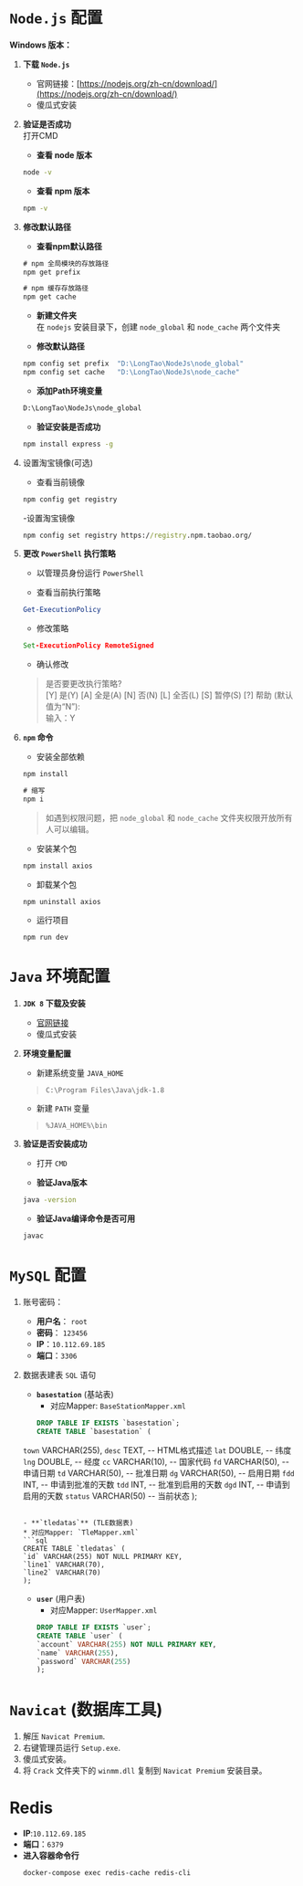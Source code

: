 # `Node.js` 配置

**Windows 版本：**

1. **下载 `Node.js`**
   - 官网链接：[https://nodejs.org/zh-cn/download/](https://nodejs.org/zh-cn/download/)
   - 傻瓜式安装

2. **验证是否成功**  
   打开CMD
   - **查看 node 版本**
   ```cmd 
   node -v
   ```
   - **查看 npm 版本**
   ```cmd 
   npm -v
   ```

3. **修改默认路径**
   
   - **查看npm默认路径**
    ```cmd
    # npm 全局模块的存放路径
    npm get prefix

    # npm 缓存存放路径
    npm get cache
    ```
    - **新建文件夹**  
    在 `nodejs` 安装目录下，创建 `node_global` 和 `node_cache` 两个文件夹

    - **修改默认路径**
    ```cmd
    npm config set prefix  "D:\LongTao\NodeJs\node_global"
    npm config set cache   "D:\LongTao\NodeJs\node_cache"
    ``` 
    - **添加Path环境变量**
    ```cmd 
    D:\LongTao\NodeJs\node_global
    ```
    - **验证安装是否成功**
    ```cmd
    npm install express -g
    ```

4. 设置淘宝镜像(可选)

   - 查看当前镜像
    ```cmd
    npm config get registry
    ```
    -设置淘宝镜像
    ```cmd
    npm config set registry https://registry.npm.taobao.org/ 
    ```
5. **更改 `PowerShell` 执行策略**
   - 以管理员身份运行 `PowerShell`
  
   - 查看当前执行策略
    ```powershell
    Get-ExecutionPolicy
    ```
    - 修改策略
    ```cmd 
    Set-ExecutionPolicy RemoteSigned
    ```
    - 确认修改
    >是否要更改执行策略?  
    [Y] 是(Y)  [A] 全是(A)  [N] 否(N)  [L] 全否(L)  [S] 暂停(S)  [?] 帮助 (默认值为“N”):   
    输入：Y

6. **`npm` 命令**
   - 安装全部依赖
    ```cmd
    npm install
    
    # 缩写
    npm i 
    ``` 
    >如遇到权限问题，把 `node_global` 和 `node_cache` 文件夹权限开放所有人可以编辑。

    - 安装某个包
    ```cmd
    npm install axios
    ``` 
    - 卸载某个包
    ```
    npm uninstall axios
    ```
    - 运行项目
    ```
    npm run dev
    ```


# `Java` 环境配置

1. **`JDK 8` 下载及安装**
   - [官网链接](https://www.oracle.com/)
   - 傻瓜式安装
2. **环境变量配置**
   
   - 新建系统变量 `JAVA_HOME`
    >`C:\Program Files\Java\jdk-1.8`
   
   - 新建 `PATH` 变量
    >`%JAVA_HOME%\bin`

3. **验证是否安装成功**
   - 打开 `CMD`  

   - **验证Java版本**
    ```cmd
    java -version
    ```
    - **验证Java编译命令是否可用**
    ```cmd
    javac
    ```


# `MySQL` 配置
1. 账号密码：
   - **用户名**： `root`  
   - **密码**： `123456`
   - **IP**：`10.112.69.185`
   - **端口**：`3306`

2. 数据表建表 `SQL` 语句
   - **`basestation`** (基站表)
     * 对应Mapper: `BaseStationMapper.xml`
     ```sql
     DROP TABLE IF EXISTS `basestation`;
     CREATE TABLE `basestation` (
    `town` VARCHAR(255),
    `desc` TEXT,          -- HTML格式描述
    `lat` DOUBLE,         -- 纬度
    `lng` DOUBLE,         -- 经度
    `cc` VARCHAR(10),     -- 国家代码
    `fd` VARCHAR(50),     -- 申请日期
    `td` VARCHAR(50),     -- 批准日期
    `dg` VARCHAR(50),     -- 启用日期
    `fdd` INT,            -- 申请到批准的天数
    `tdd` INT,            -- 批准到启用的天数
    `dgd` INT,            -- 申请到启用的天数
    `status` VARCHAR(50)  -- 当前状态
    );
      ``` 
   
   - **`tledatas`** (TLE数据表)
     * 对应Mapper: `TleMapper.xml`
      ```sql
      CREATE TABLE `tledatas` (
      `id` VARCHAR(255) NOT NULL PRIMARY KEY, 
      `line1` VARCHAR(70),                    
      `line2` VARCHAR(70)                     
      );
      ```
   
   - **`user`** (用户表)
     * 对应Mapper: `UserMapper.xml`
      ```sql
      DROP TABLE IF EXISTS `user`;
      CREATE TABLE `user` (
      `account` VARCHAR(255) NOT NULL PRIMARY KEY, 
      `name` VARCHAR(255),
      `password` VARCHAR(255)
      );
      ```

# `Navicat` (数据库工具)
1. 解压 `Navicat Premium`.
2. 右键管理员运行 `Setup.exe`.
3. 傻瓜式安装。
4. 将 `Crack` 文件夹下的 `winmm.dll` 复制到 `Navicat Premium` 安装目录。


# Redis 
- **IP**:`10.112.69.185`
- **端口**：`6379`
- **进入容器命令行**
  ```
  docker-compose exec redis-cache redis-cli
  ```

  